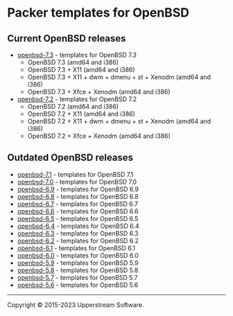 # Packer templates for OpenBSD

## Current OpenBSD releases

* [openbsd-7.3](openbsd-7.3/README.md) - templates for OpenBSD 7.3
  * OpenBSD 7.3 (amd64 and i386)
  * OpenBSD 7.3 + X11 (amd64 and i386)
  * OpenBSD 7.3 + X11 + dwm + dmenu + st + Xenodm (amd64 and i386)
  * OpenBSD 7.3 + Xfce + Xenodm (amd64 and i386)
* [openbsd-7.2](openbsd-7.2/README.md) - templates for OpenBSD 7.2
  * OpenBSD 7.2 (amd64 and i386)
  * OpenBSD 7.2 + X11 (amd64 and i386)
  * OpenBSD 7.2 + X11 + dwm + dmenu + st + Xenodm (amd64 and i386)
  * OpenBSD 7.2 + Xfce + Xenodm (amd64 and i386)

## Outdated OpenBSD releases

* [openbsd-7.1](openbsd-7.1/README.md) - templates for OpenBSD 7.1
* [openbsd-7.0](openbsd-7.0/README.md) - templates for OpenBSD 7.0
* [openbsd-6.9](openbsd-6.9/README.md) - templates for OpenBSD 6.9
* [openbsd-6.8](openbsd-6.8/README.md) - templates for OpenBSD 6.8
* [openbsd-6.7](openbsd-6.7/README.md) - templates for OpenBSD 6.7
* [openbsd-6.6](openbsd-6.6/README.md) - templates for OpenBSD 6.6
* [openbsd-6.5](openbsd-6.5/README.md) - templates for OpenBSD 6.5
* [openbsd-6.4](openbsd-6.4/README.md) - templates for OpenBSD 6.4
* [openbsd-6.3](openbsd-6.3/README.md) - templates for OpenBSD 6.3
* [openbsd-6.2](openbsd-6.2/README.md) - templates for OpenBSD 6.2
* [openbsd-6.1](openbsd-6.1/README.md) - templates for OpenBSD 6.1
* [openbsd-6.0](openbsd-6.0/README.md) - templates for OpenBSD 6.0
* [openbsd-5.9](openbsd-5.9/README.md) - templates for OpenBSD 5.9
* [openbsd-5.8](openbsd-5.8/README.md) - templates for OpenBSD 5.8
* [openbsd-5.7](openbsd-5.7/README.md) - templates for OpenBSD 5.7
* [openbsd-5.6](openbsd-5.6/README.md) - templates for OpenBSD 5.6

- - -

Copyright &copy; 2015-2023 Upperstream Software.

